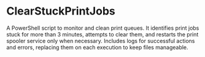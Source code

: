 # ClearStuckPrintJobs
A PowerShell script to monitor and clean print queues. It identifies print jobs stuck for more than 3 minutes, attempts to clear them, and restarts the print spooler service only when necessary. Includes logs for successful actions and errors, replacing them on each execution to keep files manageable.
